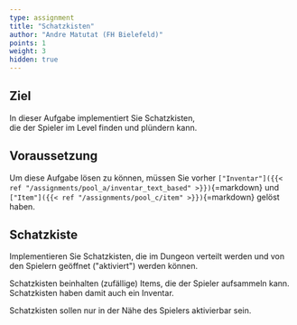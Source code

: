```yaml
---
type: assignment
title: "Schatzkisten"
author: "Andre Matutat (FH Bielefeld)"
points: 1
weight: 3
hidden: true
---
```


## Ziel

In dieser Aufgabe implementiert Sie Schatzkisten, die der Spieler im Level finden und plündern kann. 

## Voraussetzung

Um diese Aufgabe lösen zu können, müssen Sie vorher `["Inventar"]({{< ref "/assignments/pool_a/inventar_text_based" >}})`{=markdown} und `["Item"]({{< ref "/assignments/pool_c/item" >}})`{=markdown} gelöst haben.

## Schatzkiste

Implementieren Sie Schatzkisten, die im Dungeon verteilt werden und von den Spielern geöffnet ("aktiviert") werden können.

Schatzkisten beinhalten (zufällige) Items, die der Spieler aufsammeln kann. Schatzkisten haben damit auch ein Inventar.

Schatzkisten sollen nur in der Nähe des Spielers aktivierbar sein.
